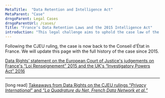 ```yaml
---
MetaTitle:  "Data Retention and Intelligence Act"
MetaParent: "Case"
drngoParent: Legal Cases
drngoParentUrl: /cases/
Title: "France’s Data Retention Laws and the 2015 Intelligence Act"
introduction: "This legal challenge aims to uphold the case law of the Court of Justice of the EU in France."
---
```



Following the CJEU ruling, the case is now back to the Conseil d'État in France. We will update this page with the full history of the case since 2015.

<a href="/news/2020-10-06-eucj-mass-surveillance-data-retention/">
Data Rights’ statement on the European Court of Justice's judgements on France's “Loi Renseignement” 2015 and the UK's “Investigatory Powers Act” 2016
</a>

----------

[long read] <a href="2020-10-eucj-takeaways/">Takeaways from Data Rights on the CJEU rulings “<em>Privacy International</em>” and “<em>La Quadrature du Net, French Data Network et al.</em>”</a>
